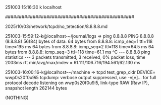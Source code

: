 251003
15:16:30
k
localhost

###############################################

2025/10/03/network/tcpd/no_tetection/8.8.8.8.md

251003-15:59:12-k@localhost-~/journal/logs
=> ping 8.8.8.8
PING 8.8.8.8 (8.8.8.8) 56(84) bytes of data.
64 bytes from 8.8.8.8: icmp_seq=1 ttl=118 time=195 ms
64 bytes from 8.8.8.8: icmp_seq=2 ttl=118 time=64.5 ms
64 bytes from 8.8.8.8: icmp_seq=3 ttl=118 time=61.1 ms
^C
--- 8.8.8.8 ping statistics ---
3 packets transmitted, 3 received, 0% packet loss, time 2003ms
rtt min/avg/max/mdev = 61.111/106.716/194.561/62.130 ms

251003-16:00:16-k@localhost-~/machine
=> tcpd test_grep_cidr
DEVICE= wwp0s20f0u9i5
tcpdump: verbose output suppressed, use -v[v]... for full protocol decode
listening on wwp0s20f0u9i5, link-type RAW (Raw IP), snapshot length 262144 bytes

(NOTHING)
